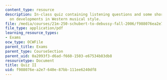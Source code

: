 ```yaml
---
content_type: resource
description: In-class quiz containing listening questions and some short essay questions
  on developments in Western musical style.
file: /media/courses/21m-250-schubert-to-debussy-fall-2006/f988076ea2e7640e87bb111ee6240df8_quiz2.pdf
file_type: application/pdf
learning_resource_types:
- Exams
ocw_type: OCWFile
parent_title: Exams
parent_type: CourseSection
parent_uid: 0a2093f3-d6ad-f660-1503-e67534b83db8
resourcetype: Document
title: Quiz II
uid: f988076e-a2e7-640e-87bb-111ee6240df8
---
```

